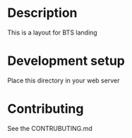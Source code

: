 # Description
This is a layout for BTS landing

# Development setup
Place this directory in your web server

# Contributing
See the CONTRUBUTING.md